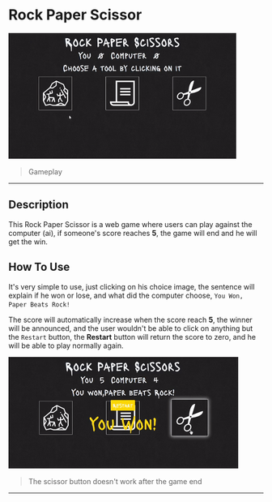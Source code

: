 # Rock Paper Scissor

![How does the game work](gif/clicking.gif)

> Gameplay

---

## Description

 This Rock Paper Scissor is a web game where users can play against the computer (ai), if someone's score reaches **5**, the game will end and he will get the win.

## How To Use
 It's very simple to use, just clicking on his choice image, the sentence will explain if he won or lose, and what did the computer choose, `You Won, Paper Beats Rock!` 

 The score will automatically increase when the score reach **5**, the winner will be announced, and the user wouldn't be able to click on anything but the `Restart` button, the **Restart** button will return the score to zero, and he will be able to play normally again.

 ![How does the game work](gif/restart.gif)
 > The scissor button doesn't work after the game end

---
